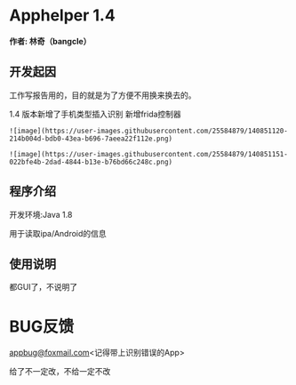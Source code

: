 # Apphelper 1.4


**作者: 林奇（bangcle）**

## 开发起因

工作写报告用的，目的就是为了方便不用换来换去的。

1.4 版本新增了手机类型插入识别
    新增frida控制器
    
    ![image](https://user-images.githubusercontent.com/25584879/140851120-214b004d-bdb0-43ea-b696-7aeea22f112e.png)
    
    ![image](https://user-images.githubusercontent.com/25584879/140851151-022bfe4b-2dad-4844-b13e-b76bd66c248c.png)

## 程序介绍
开发环境:Java 1.8

用于读取ipa/Android的信息

## 使用说明

都GUI了，不说明了

# BUG反馈
appbug@foxmail.com<记得带上识别错误的App>

给了不一定改，不给一定不改
